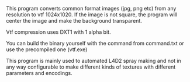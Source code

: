 This program converts common format images (jpg, png etc) from any resolution to vtf 1024x1020. If the image is not square, the program will center the image and make the background transparent.

Vtf compression uses DXT1 with 1 alpha bit.

You can build the binary yourself with the command from command.txt or use the precompiled one (vtf.exe)

This program is mainly used to automated L4D2 spray making and not in any way configurable to make different kinds of textures with different parameters and encodings.
